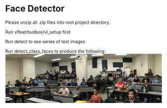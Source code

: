 # Face Detector

Please unzip all .zip files into root project directory.

Run vlfeat/toolbox/vl_setup first

Run detect to see series of test images

Run detect_class_faces to produce the following:
![alt text](class_faces.png)
